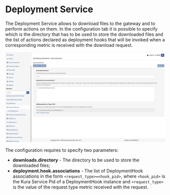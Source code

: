 # Deployment Service

The Deployment Service allows to download files to the gateway and to perform actions on them. In the configuration tab it is possible to specify which is the directory that has to be used to store the downloaded files and the list of actions declared as deployment hooks that will be invoked when a corresponding metric is received with the download request.

![Deployment Service](./images/deployment-service.png)

The configuration requires to specify two parameters:

- **downloads.directory** - The directory to be used to store the downloaded files;
- **deployment.hook.associations** - The list of DeploymentHook associations in the form `<request_type>=<hook_pid>`, where `<hook_pid>` is the Kura Service Pid of a DeploymentHook instance and `<request_type>` is the value of the request.type metric received with the request.